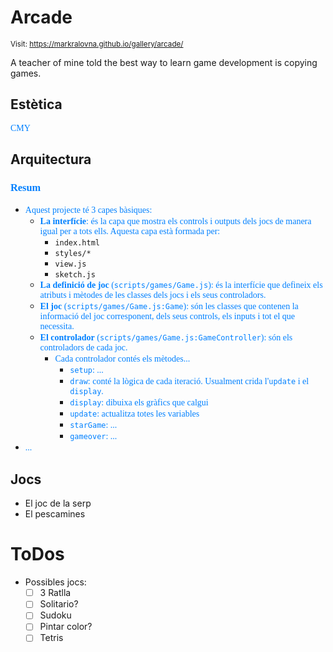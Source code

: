 # Arcade

<style> n { color: #0080ff; font-family: "Segoe Print" } </style>

<small>Visit: https://markralovna.github.io/gallery/arcade/</small>

A teacher of mine told the best way to learn game development is copying games.

## Estètica

<n>CMY</n>

## Arquitectura

### <n>Resum</n>

* <n>Aquest projecte té 3 capes bàsiques:</n>
    * <n>**La interfície**: és la capa que mostra els controls i outputs dels jocs de manera igual per a tots ells. Aquesta capa està formada per:</n>
        * `index.html`
        * `styles/*`
        * `view.js`
        * `sketch.js`
    * <n>**La definició de joc** (`scripts/games/Game.js`): és la interfície que defineix els atributs i mètodes de les classes dels jocs i els seus controladors.</n>
    * <n>**El joc** (`scripts/games/Game.js:Game`): són les classes que contenen la informació del joc corresponent, dels seus controls, els inputs i tot el que necessita.</n>
    * <n>**El controlador** (`scripts/games/Game.js:GameController`): són els controladors de cada joc.</n>
        * <n>Cada controlador contés els mètodes...</n>
            * <n>`setup`: ...</n>
            * <n>`draw`: conté la lògica de cada iteració. Usualment crida l'`update` i el `display`.</n>
            * <n>`display`: dibuixa els gràfics que calgui</n>
            * <n>`update`: actualitza totes les variables</n>
            * <n>`starGame`: ...</n>
            * <n>`gameover`: ...</n>
* <n>...</n>

## Jocs

* El joc de la serp
* El pescamines

# ToDos

* Possibles jocs:
    * [ ] 3 Ratlla
    * [ ] Solitario?
    * [ ] Sudoku
    * [ ] Pintar color?
    * [ ] Tetris
